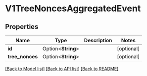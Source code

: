 # V1TreeNoncesAggregatedEvent

## Properties

| Name            | Type               | Description | Notes      |
| --------------- | ------------------ | ----------- | ---------- |
| **id**          | Option<**String**> |             | [optional] |
| **tree_nonces** | Option<**String**> |             | [optional] |

[[Back to Model list]](../README.md#documentation-for-models) [[Back to API list]](../README.md#documentation-for-api-endpoints) [[Back to README]](../README.md)
